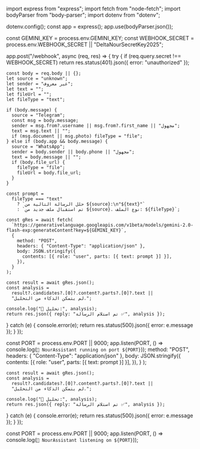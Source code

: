 import express from "express";
import fetch from "node-fetch";
import bodyParser from "body-parser";
import dotenv from "dotenv";

dotenv.config();
const app = express();
app.use(bodyParser.json());

const GEMINI_KEY = process.env.GEMINI_KEY;
const WEBHOOK_SECRET = process.env.WEBHOOK_SECRET || "DeltaNourSecretKey2025";

app.post("/webhook", async (req, res) => {
  try {
    if (req.query.secret !== WEBHOOK_SECRET)
      return res.status(401).json({ error: "unauthorized" });

    const body = req.body || {};
    let source = "unknown";
    let sender = "غير معروف";
    let text = "";
    let fileUrl = "";
    let fileType = "text";

    if (body.message) {
      source = "Telegram";
      const msg = body.message;
      sender = msg.from?.username || msg.from?.first_name || "مجهول";
      text = msg.text || "";
      if (msg.document || msg.photo) fileType = "file";
    } else if (body.app && body.message) {
      source = "WhatsApp";
      sender = body.sender || body.phone || "مجهول";
      text = body.message || "";
      if (body.file_url) {
        fileType = "file";
        fileUrl = body.file_url;
      }
    }

    const prompt =
      fileType === "text"
        ? `حلل الرسالة التالية من ${source}:\n"${text}"`
        : `تم استقبال ملف جديد من ${source}. نوع الملف: ${fileType}`;

    const gRes = await fetch(
      `https://generativelanguage.googleapis.com/v1beta/models/gemini-2.0-flash-exp:generateContent?key=${GEMINI_KEY}`,
      {
        method: "POST",
        headers: { "Content-Type": "application/json" },
        body: JSON.stringify({
          contents: [{ role: "user", parts: [{ text: prompt }] }],
        }),
      }
    );

    const result = await gRes.json();
    const analysis =
      result?.candidates?.[0]?.content?.parts?.[0]?.text ||
      "لم يتمكن الذكاء من التحليل.";

    console.log("📩 تحليل:", analysis);
    return res.json({ reply: "تم استلام الرسالة ✅", analysis });
  } catch (e) {
    console.error(e);
    return res.status(500).json({ error: e.message });
  }
});

const PORT = process.env.PORT || 9000;
app.listen(PORT, () => console.log(`🚀 NourAssistant running on port ${PORT}`));        method: "POST",
        headers: { "Content-Type": "application/json" },
        body: JSON.stringify({
          contents: [{ role: "user", parts: [{ text: prompt }] }],
        }),
      }
    );

    const result = await gRes.json();
    const analysis =
      result?.candidates?.[0]?.content?.parts?.[0]?.text ||
      "لم يتمكن الذكاء من التحليل.";

    console.log("📩 تحليل:", analysis);
    return res.json({ reply: "تم استلام الرسالة ✅", analysis });
  } catch (e) {
    console.error(e);
    return res.status(500).json({ error: e.message });
  }
});

const PORT = process.env.PORT || 9000;
app.listen(PORT, () => console.log(`🚀 NourAssistant listening on ${PORT}`));
